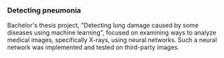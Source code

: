 ### Detecting pneumonia
Bachelor's thesis project, "Detecting lung damage caused by some diseases using machine learning", focused on examining ways to analyze medical images, specifically X-rays, using neural networks. Such a neural network was implemented and tested on third-party images.
